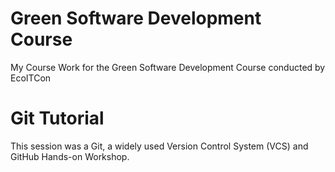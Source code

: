 # Green Software Development Course

My Course Work for the Green Software Development Course conducted by EcoITCon

# Git Tutorial

This session was a Git, a widely used Version Control System (VCS) and GitHub Hands-on Workshop.
